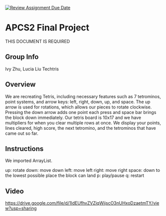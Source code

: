[![Review Assignment Due Date](https://classroom.github.com/assets/deadline-readme-button-24ddc0f5d75046c5622901739e7c5dd533143b0c8e959d652212380cedb1ea36.svg)](https://classroom.github.com/a/syDSSnTt)
# APCS2 Final Project
THIS DOCUMENT IS REQUIRED
## Group Info
Ivy Zhu, Lucia Liu
Techtris
## Overview
We are recreating Tetris, including necessary features such as 7 tetrominos, 
point systems, and arrow keys: left, right, down, up, and space.
The up arrow is used for rotations, which allows our pieces to rotate clockwise.
Pressing the down arrow adds one point each press and space bar brings the block down immediately.
Our tetris board is 10x17 and we have multipliers for when you clear multiple rows at once. 
We display your points, lines cleared, high score, the next tetromino, and the tetrominos that 
have came out so far. 
## Instructions
We imported ArrayList.

up: rotate
down: move down
left: move left
right: move right
space: down to the lowest possible place the block can land
p: play/pause
q: restart

## Video
https://drive.google.com/file/d/1IdEUfhvZVZiqWijscO3nUHxoDzaetmTY/view?usp=sharing